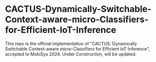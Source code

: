 # CACTUS-Dynamically-Switchable-Context-aware-micro-Classifiers-for-Efficient-IoT-Inference
This repo is the official implementation of "CACTUS: Dynamically Switchable Context-aware micro-Classifiers for Efficient IoT Inference", accepted to MobiSys 2024.
Under Construction, will be updated.
